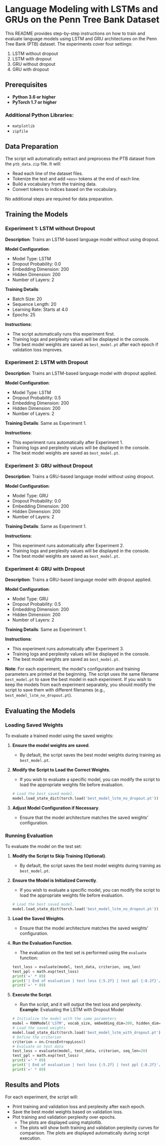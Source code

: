 # Language Modeling with LSTMs and GRUs on the Penn Tree Bank Dataset

This README provides step-by-step instructions on how to train and evaluate language models using LSTM and GRU architectures on the Penn Tree Bank (PTB) dataset. The experiments cover four settings:

1. LSTM without dropout
2. LSTM with dropout
3. GRU without dropout
4. GRU with dropout

## Prerequisites

- **Python 3.6 or higher**
- **PyTorch 1.7 or higher**

### Additional Python Libraries:
- `matplotlib`
- `zipfile`

## Data Preparation

The script will automatically extract and preprocess the PTB dataset from the `ptb_data.zip` file. It will:
- Read each line of the dataset files.
- Tokenize the text and add `<eos>` tokens at the end of each line.
- Build a vocabulary from the training data.
- Convert tokens to indices based on the vocabulary.

No additional steps are required for data preparation.

## Training the Models

### Experiment 1: LSTM without Dropout
**Description**: Trains an LSTM-based language model without using dropout.

**Model Configuration**:
- Model Type: LSTM
- Dropout Probability: 0.0
- Embedding Dimension: 200
- Hidden Dimension: 200
- Number of Layers: 2

**Training Details**:
- Batch Size: 20
- Sequence Length: 20
- Learning Rate: Starts at 4.0
- Epochs: 25

**Instructions**:
- The script automatically runs this experiment first.
- Training logs and perplexity values will be displayed in the console.
- The best model weights are saved as `best_model.pt` after each epoch if validation loss improves.

### Experiment 2: LSTM with Dropout
**Description**: Trains an LSTM-based language model with dropout applied.

**Model Configuration**:
- Model Type: LSTM
- Dropout Probability: 0.5
- Embedding Dimension: 200
- Hidden Dimension: 200
- Number of Layers: 2

**Training Details**: Same as Experiment 1.

**Instructions**:
- This experiment runs automatically after Experiment 1.
- Training logs and perplexity values will be displayed in the console.
- The best model weights are saved as `best_model.pt`.

### Experiment 3: GRU without Dropout
**Description**: Trains a GRU-based language model without using dropout.

**Model Configuration**:
- Model Type: GRU
- Dropout Probability: 0.0
- Embedding Dimension: 200
- Hidden Dimension: 200
- Number of Layers: 2

**Training Details**: Same as Experiment 1.

**Instructions**:
- This experiment runs automatically after Experiment 2.
- Training logs and perplexity values will be displayed in the console.
- The best model weights are saved as `best_model.pt`.

### Experiment 4: GRU with Dropout
**Description**: Trains a GRU-based language model with dropout applied.

**Model Configuration**:
- Model Type: GRU
- Dropout Probability: 0.5
- Embedding Dimension: 200
- Hidden Dimension: 200
- Number of Layers: 2

**Training Details**: Same as Experiment 1.

**Instructions**:
- This experiment runs automatically after Experiment 3.
- Training logs and perplexity values will be displayed in the console.
- The best model weights are saved as `best_model.pt`.

**Note**: For each experiment, the model's configuration and training parameters are printed at the beginning. The script uses the same filename `best_model.pt` to save the best model in each experiment. If you wish to keep the models from each experiment separately, you should modify the script to save them with different filenames (e.g., `best_model_lstm_no_dropout.pt`).

## Evaluating the Models

### Loading Saved Weights
To evaluate a trained model using the saved weights:

1. **Ensure the model weights are saved**.
   - By default, the script saves the best model weights during training as `best_model.pt`.

2. **Modify the Script to Load the Correct Weights**.
   - If you wish to evaluate a specific model, you can modify the script to load the appropriate weights file before evaluation.
   ```python
   # Load the best saved model.
   model.load_state_dict(torch.load('best_model_lstm_no_dropout.pt'))
3. **Adjust Model Configuration if Necessary**.
   - Ensure that the model architecture matches the saved weights' configuration.

### Running Evaluation
To evaluate the model on the test set:

1. **Modify the Script to Skip Training (Optional)**.
   - By default, the script saves the best model weights during training as `best_model.pt`.

2. **Ensure the Model is Initialized Correctly**.
   - If you wish to evaluate a specific model, you can modify the script to load the appropriate weights file before evaluation.
   ```python
   # Load the best saved model.
   model.load_state_dict(torch.load('best_model_lstm_no_dropout.pt'))
3. **Load the Saved Weights**.
   - Ensure that the model architecture matches the saved weights' configuration.
4. **Run the Evaluation Function**.
   - The evaluation on the test set is performed using the `evaluate` function:
   ```python
   test_loss = evaluate(model, test_data, criterion, seq_len)
   test_ppl = math.exp(test_loss)
   print('=' * 89)
   print('| End of evaluation | test loss {:5.2f} | test ppl {:8.2f}'.format(test_loss, test_ppl))
   print('=' * 89)
5. **Execute the Script**.
   - Run the script, and it will output the test loss and perplexity.
**Example**:  Evaluating the LSTM with Dropout Model
    ```python
    # Initialize the model with the same parameters
    model = RNNModel('LSTM', vocab_size, embedding_dim=200, hidden_dim=200, num_layers=2, dropout=0.5).to(device)
    # Load the saved weights
    model.load_state_dict(torch.load('best_model_lstm_with_dropout.pt'))
    # Define the criterion
    criterion = nn.CrossEntropyLoss()
    # Evaluate on test data
    test_loss = evaluate(model, test_data, criterion, seq_len=20)
    test_ppl = math.exp(test_loss)
    print('=' * 89)
    print('| End of evaluation | test loss {:5.2f} | test ppl {:8.2f}'.format(test_loss, test_ppl))
    print('=' * 89)
    
## Results and Plots
For each experiment, the script will:
- Print training and validation loss and perplexity after each epoch.
- Save the best model weights based on validation loss.
- Plot training and validation perplexity over epochs.
  - The plots are displayed using matplotlib.
  - The plots will show both training and validation perplexity curves for comparison. The plots are displayed automatically during script execution.
